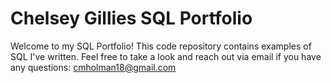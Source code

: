 # Chelsey Gillies SQL Portfolio
Welcome to my SQL Portfolio! This code repository contains examples of SQL I've written. Feel free to take a look and reach out via email if you have any questions: cmholman18@gmail.com
